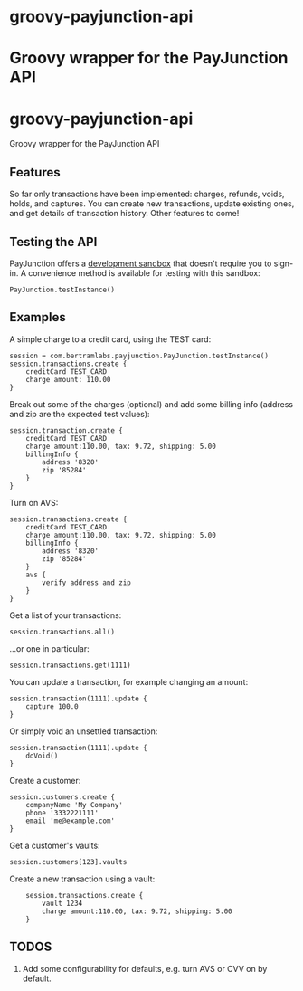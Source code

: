 groovy-payjunction-api
======================

Groovy wrapper for the PayJunction API
=======
# groovy-payjunction-api
Groovy wrapper for the PayJunction API

## Features
So far only transactions have been implemented: charges, refunds, voids, holds, and captures.  You can create new transactions, update existing ones, and get details of transaction history.  Other features to come!

## Testing the API
PayJunction offers a [development sandbox](http://developer.payjunction.com/documentation/development-and-test-account-information/) that doesn't require you to sign-in.  A convenience method is available for testing with this sandbox:

```
PayJunction.testInstance()
```

## Examples
A simple charge to a credit card, using the TEST card:

```
session = com.bertramlabs.payjunction.PayJunction.testInstance()
session.transactions.create {
	creditCard TEST_CARD
	charge amount: 110.00
}
```

Break out some of the charges (optional) and add some billing info (address and zip are the expected test values):

```
session.transaction.create {
	creditCard TEST_CARD
	charge amount:110.00, tax: 9.72, shipping: 5.00
	billingInfo {
		address '8320'
		zip '85284'
	}
}
```

Turn on AVS:

```
session.transactions.create {
	creditCard TEST_CARD
	charge amount:110.00, tax: 9.72, shipping: 5.00
	billingInfo {
		address '8320'
		zip '85284'
	}
	avs {
		verify address and zip
	}
}
```

Get a list of your transactions:

```
session.transactions.all()
```

...or one in particular:

```
session.transactions.get(1111)
```

You can update a transaction, for example changing an amount:

```
session.transaction(1111).update {
	capture 100.0
}
```

Or simply void an unsettled transaction:

```
session.transaction(1111).update {
	doVoid()
}
```

Create a customer:

```
session.customers.create {
	companyName 'My Company'
	phone '3332221111'
	email 'me@example.com'
}
```

Get a customer's vaults:
```
session.customers[123].vaults
```

Create a new transaction using a vault:
```
	session.transactions.create {
		vault 1234
		charge amount:110.00, tax: 9.72, shipping: 5.00
	}
```
## TODOS
1. Add some configurability for defaults, e.g. turn AVS or CVV on by default.
